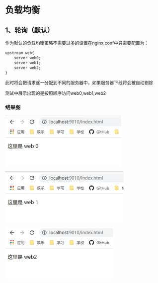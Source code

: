 # 负载均衡

## 1、轮询（默认）

作为默认的负载均衡策略不需要过多的设置在nginx.conf中只需要配置为：

``` config
upstream web{
    server web0;
    server web1;
    server web2;
}
```

此时将会把请求逐一分配到不同的服务器中，如果服务器下线将会被自动剔除

测试中展示出现的是按照顺序访问web0,web1,web2

### 结果图

![轮询结果0](photo/轮询结果0.png)

![轮询结果1](photo/轮询结果1.png)

![轮询结果2](photo/轮询结果2.png)

